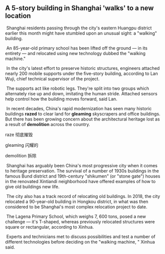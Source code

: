 ## A 5-story building in Shanghai 'walks' to a new location

​		Shanghai residents passing through the city's eastern Huangpu district earlier this month might have stumbled upon an unusual sight: a "walking" building.

​		An 85-year-old primary school has been lifted off the ground — in its entirety — and relocated using new technology dubbed the "walking machine."

​		In the city's latest effort to preserve historic structures, engineers attached nearly 200 mobile supports under the five-story building, according to Lan Wuji, chief technical supervisor of the project.

​		The supports act like robotic legs. They're split into two groups which alternately rise up and down, imitating the human stride. Attached sensors help control how the building moves forward, said Lan.

​		In recent decades, China's rapid modernization has seen many historic buildings **razed** to clear land for **gleaming** skyscrapers and office buildings. But there has been growing concern about the architectural heritage lost as a result of **demolition** across the country.

raze  彻底摧毁

gleaming  闪耀的

demolition  拆除

​		Shanghai has arguably been China's most progressive city when it comes to heritage preservation. The survival of a number of 1930s buildings in the famous Bund district and 19th-century "shikumen" (or "stone gate") houses in the renovated Xintiandi neighborhood have offered examples of how to give old buildings new life.

​		The city also has a track record of relocating old buildings. In 2018, the city relocated a 90-year-old building in Hongkou district, in what was then considered to be Shanghai's most complex relocation project to date.

​		The Lagena Primary School, which weighs 7, 600 tons, posed a new challenge — it's T-shaped, whereas previously relocated structures were square or rectangular, according to Xinhua.

​		Experts and technicians met to discuss possibilities and test a number of different technologies before deciding on the "walking machine, " Xinhua said.